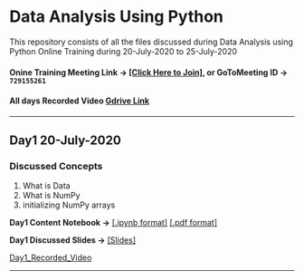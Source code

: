 # Data Analysis Using Python
This repository consists of all the files discussed during Data Analysis using Python Online Training during 20-July-2020 to 25-July-2020

#### Onine Training Meeting Link → [[Click Here to Join]](https://global.gotomeeting.com/join/729155261), or GoToMeeting ID → **`729155261`**

#### All days Recorded Video [Gdrive Link](https://drive.google.com/drive/folders/1kgq-JDkVzcBKm9gaGX9L7SZbLliBCYhK?usp=sharing)

********************

## Day1 20-July-2020

### Discussed Concepts

1. What is Data
2. What is NumPy
3. initializing NumPy arrays

**Day1 Content Notebook →** [[.ipynb format]](https://github.com/AP-State-Skill-Development-Corporation/Data-Analysis-Using-Python-MB1/blob/master/Day01_20July2020/Day01_20July2020.ipynb) [[.pdf format]](https://github.com/AP-State-Skill-Development-Corporation/Data-Analysis-Using-Python-MB1/blob/master/Day01_20July2020/Day01_20July2020.pdf)

**Day1 Discussed Slides →** [[Slides]](https://github.com/AP-State-Skill-Development-Corporation/Data-Analysis-Using-Python-MB1/blob/master/Day01_20July2020/DataAnalysisUsingPythonSlides.pdf)

[Day1_Recorded_Video](https://drive.google.com/file/d/1cdFwUUyBRnxNAMKXwAhUxMwkcygn6CpA/view?usp=sharing)

************************
